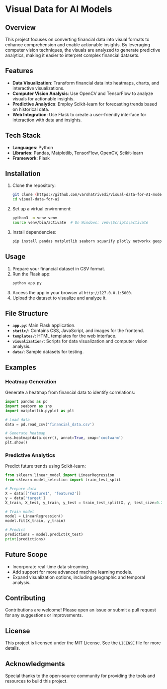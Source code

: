 # Visual Data for AI Models

## Overview
This project focuses on converting financial data into visual formats to enhance comprehension and enable actionable insights. By leveraging computer vision techniques, the visuals are analyzed to generate predictive analytics, making it easier to interpret complex financial datasets.

## Features
- **Data Visualization**: Transform financial data into heatmaps, charts, and interactive visualizations.
- **Computer Vision Analysis**: Use OpenCV and TensorFlow to analyze visuals for actionable insights.
- **Predictive Analytics**: Employ Scikit-learn for forecasting trends based on historical data.
- **Web Integration**: Use Flask to create a user-friendly interface for interaction with data and insights.

## Tech Stack
- **Languages**: Python
- **Libraries**: Pandas, Matplotlib, TensorFlow, OpenCV, Scikit-learn
- **Framework**: Flask

## Installation
1. Clone the repository:
   ```bash
   git clone (https://github.com/varshatrivedi/Visual-data-for-AI-model)
   cd visual-data-for-ai
   ```
2. Set up a virtual environment:
   ```bash
   python3 -m venv venv
   source venv/bin/activate  # On Windows: venv\Scripts\activate
   ```
3. Install dependencies:
   ```bash
   pip install pandas matplotlib seaborn squarify plotly networkx geopandas numpy
   ```

## Usage
1. Prepare your financial dataset in CSV format.
2. Run the Flask app:
   ```bash
   python app.py
   ```
3. Access the app in your browser at `http://127.0.0.1:5000`.
4. Upload the dataset to visualize and analyze it.

## File Structure
- **`app.py`**: Main Flask application.
- **`static/`**: Contains CSS, JavaScript, and images for the frontend.
- **`templates/`**: HTML templates for the web interface.
- **`visualization/`**: Scripts for data visualization and computer vision analysis.
- **`data/`**: Sample datasets for testing.

## Examples
### Heatmap Generation
Generate a heatmap from financial data to identify correlations:
```python
import pandas as pd
import seaborn as sns
import matplotlib.pyplot as plt

# Load data
data = pd.read_csv('financial_data.csv')

# Generate heatmap
sns.heatmap(data.corr(), annot=True, cmap='coolwarm')
plt.show()
```

### Predictive Analytics
Predict future trends using Scikit-learn:
```python
from sklearn.linear_model import LinearRegression
from sklearn.model_selection import train_test_split

# Prepare data
X = data[['feature1', 'feature2']]
y = data['target']
X_train, X_test, y_train, y_test = train_test_split(X, y, test_size=0.2, random_state=42)

# Train model
model = LinearRegression()
model.fit(X_train, y_train)

# Predict
predictions = model.predict(X_test)
print(predictions)
```

## Future Scope
- Incorporate real-time data streaming.
- Add support for more advanced machine learning models.
- Expand visualization options, including geographic and temporal analysis.

## Contributing
Contributions are welcome! Please open an issue or submit a pull request for any suggestions or improvements.

## License
This project is licensed under the MIT License. See the `LICENSE` file for more details.

## Acknowledgments
Special thanks to the open-source community for providing the tools and resources to build this project.

